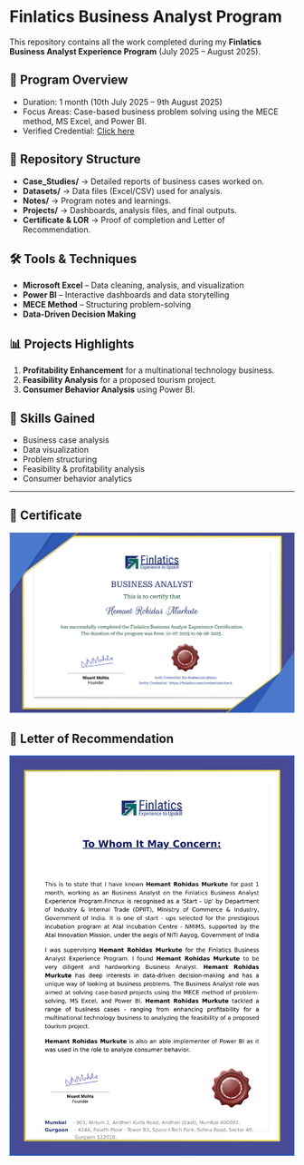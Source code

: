 # Finlatics Business Analyst Program

This repository contains all the work completed during my **Finlatics Business Analyst Experience Program** (July 2025 – August 2025).

## 📌 Program Overview
- Duration: 1 month (10th July 2025 – 9th August 2025)
- Focus Areas: Case-based business problem solving using the MECE method, MS Excel, and Power BI.
- Verified Credential: [Click here](https://finlatics.com/credentialscheck)

## 📂 Repository Structure
- **Case_Studies/** → Detailed reports of business cases worked on.
- **Datasets/** → Data files (Excel/CSV) used for analysis.
- **Notes/** → Program notes and learnings.
- **Projects/** → Dashboards, analysis files, and final outputs.
- **Certificate & LOR** → Proof of completion and Letter of Recommendation.

## 🛠 Tools & Techniques
- **Microsoft Excel** – Data cleaning, analysis, and visualization
- **Power BI** – Interactive dashboards and data storytelling
- **MECE Method** – Structuring problem-solving
- **Data-Driven Decision Making**

## 📊 Projects Highlights
1. **Profitability Enhancement** for a multinational technology business.
2. **Feasibility Analysis** for a proposed tourism project.
3. **Consumer Behavior Analysis** using Power BI.

## 🎯 Skills Gained
- Business case analysis
- Data visualization
- Problem structuring
- Feasibility & profitability analysis
- Consumer behavior analytics

---

## 📜 Certificate
![Finlatics Business Analyst Certificate](864844_certificate-1.png)

## 📝 Letter of Recommendation
![Letter of Recommendation](864844_lor-1.png)
